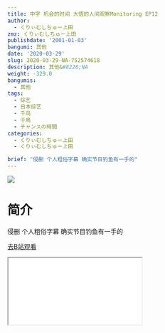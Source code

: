 ```yaml
---
title: 中字 机会的时间 大悟的人间观察Monitoring EP12
author:
  - くりぃむしちゅー上田
zmz: くりぃむしちゅー上田
publishdate: '2001-01-03'
bangumi: 其他
date: '2020-03-29'
slug: 2020-03-29-NA-752574618
description: 其他&#8226;NA
weight: -329.0
bangumis:
  - 其他
tags:
  - 综艺
  - 日本综艺
  - 千鸟
  - 千鳥
  - チャンスの時間
categories:
  - くりぃむしちゅー上田
  - くりぃむしちゅー上田

brief: "侵删 个人粗俗字幕 确实节目钓鱼有一手的"
---
```

![](https://raw.githubusercontent.com/tcgriffith/owaraisite/master/static/tmpimg/59bd4f10f7ba9557edbd3b9c2f2318b3b2bef647.jpg.480.jpg)
# 简介  
侵删 个人粗俗字幕
确实节目钓鱼有一手的  

[去B站观看](https://www.bilibili.com/video/av752574618/)
<div class ="resp-container"><iframe class="testiframe" src="//player.bilibili.com/player.html?aid=752574618"", scrolling="no", allowfullscreen="true" > </iframe></div> 
